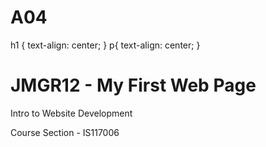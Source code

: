 # A04
<!DOCTYPE html>
<html lang="en">
<head>
  <meta charset = "UTF-8">
  <meta name = "viewport" content = "width=device-width, initial-scale=1.0">
  <title>My First Web Page</title>
  h1 {
      text-align: center;
      }
  p{
    text-align: center;
    }
  </style>
</head>
<body>
    <div class="container">
      <h1>JMGR12 - My First Web Page</h1>
      <p>Intro to Website Development</p>
      <p>Course Section - IS117006</p>
    </div>
  </body>
</html>
